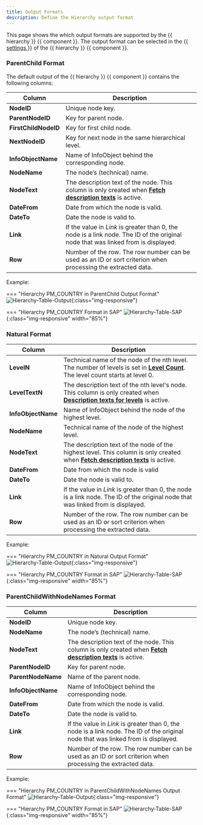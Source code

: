 ```yaml
---
title: Output Formats
description: Define the Hierarchy output format
---
```


This page shows the which output formats are supported by the {{ hierarchy }} {{ component }}.
The output format can be selected in the [{{ settings }}](settings.md) of the {{ hierarchy }} {{ component }}.

### ParentChild Format

The default output of the {{ hierarchy }} {{ component }} contains the following columns:

| Column | Description |
|--------|-------------|
| **NodeID** | Unique node key. |
| **ParentNodeID** | Key for parent node. |
| **FirstChildNodeID** | Key for first child node. |
| **NextNodeID** | Key for next node in the same hierarchical level. |
| **InfoObjectName** | Name of InfoObject behind the corresponding node. |
| **NodeName** | The node’s (technical) name. |
| **NodeText** | The description text of the node. This column is only created when [**Fetch description texts**](settings.md/#fetch-description-texts) is active. |
| **DateFrom** | Date from which the node is valid. |
| **DateTo** | Date the node is valid to. |
| **Link** | If the value in *Link* is greater than 0, the node is a link node. The ID of the original node that was linked from is displayed.  |
| **Row** | Number of the row. The row number can be used as an ID or sort criterion when processing the extracted data.  |

Example:

=== "Hierarchy PM_COUNTRY in ParentChild Output Format"
	![Hierarchy-Table-Output](../../assets/images/documentation/components/hierarchy/Hierarchy-Table-Output-Result.png){:class="img-responsive"}

=== "Hierarchy PM_COUNTRY Format in SAP"
	![Hierarchy-Table-SAP](../../assets/images/documentation/components/hierarchy/Hierarchy-Table-Output.png){:class="img-responsive" width="85%"}


### Natural Format

| Column | Description |
|--------|-------------|
| **LevelN** | Technical name of the node of the nth level. The number of levels is set in [**Level Count**](settings.md/#level-count). The level count starts at level 0. | 
| **LevelTextN** | The description text of the nth level's node. This column is only created when [**Description texts for levels**](settings.md/#description-texts-for-levels) is active. |
| **InfoObjectName** | Name of InfoObject behind the node of the highest level. |
| **NodeName** | Technical name of the node of the highest level. |
| **NodeText** |  The description text of the node of the highest level. This column is only created when [**Fetch description texts**](settings.md/#fetch-description-texts) is active. |
| **DateFrom** |  Date from which the node is valid |
| **DateTo** | Date the node is valid to. |
| **Link** |  If the value in *Link* is greater than 0, the node is a link node. The ID of the original node that was linked from is displayed.  |
| **Row** | Number of the row. The row number can be used as an ID or sort criterion when processing the extracted data. |

Example:

=== "Hierarchy PM_COUNTRY in Natural Output Format"
	![Hierarchy-Table-Output](../../assets/images/documentation/components/hierarchy/Hierarchy-description-texts.png){:class="img-responsive"}

=== "Hierarchy PM_COUNTRY Format in SAP"
	![Hierarchy-Table-SAP](../../assets/images/documentation/components/hierarchy/Hierarchy-Table-Output.png){:class="img-responsive" width="85%"}



### ParentChildWithNodeNames Format

| Column | Description |
|--------|-------------|
| **NodeID** | Unique node key. |
| **NodeName** | The node’s (technical) name. |
| **NodeText** |  The description text of the node. This column is only created when [**Fetch description texts**](settings.md/#fetch-description-texts) is active. |
| **ParentNodeID** | Key for parent node. |
| **ParentNodeName** | Name of the parent node. |
| **InfoObjectName** | Name of InfoObject behind the corresponding node. |
| **DateFrom** |  Date from which the node is valid. |
| **DateTo** | Date the node is valid to. |
| **Link** |  If the value in *Link* is greater than 0, the node is a link node. The ID of the original node that was linked from is displayed.  |
| **Row** | Number of the row. The row number can be used as an ID or sort criterion when processing the extracted data. |

Example:

=== "Hierarchy PM_COUNTRY in ParentChildWithNodeNames Output Format"
	![Hierarchy-Table-Output](../../assets/images/documentation/components/hierarchy/Hierarchy-ParentChildWithNodes.png){:class="img-responsive"}

=== "Hierarchy PM_COUNTRY Format in SAP"
	![Hierarchy-Table-SAP](../../assets/images/documentation/components/hierarchy/Hierarchy-Table-Output.png){:class="img-responsive" width="85%"}


